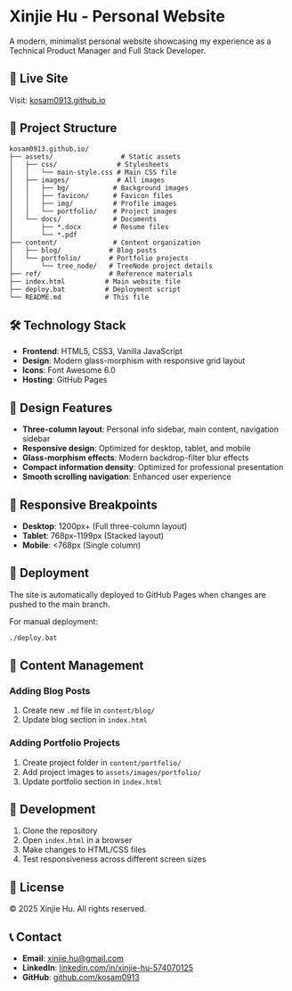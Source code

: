 # Xinjie Hu - Personal Website

A modern, minimalist personal website showcasing my experience as a Technical Product Manager and Full Stack Developer.

## 🚀 Live Site
Visit: [kosam0913.github.io](https://kosam0913.github.io)

## 📁 Project Structure

```
kosam0913.github.io/
├── assets/                 # Static assets
│   ├── css/               # Stylesheets
│   │   └── main-style.css # Main CSS file
│   ├── images/            # All images
│   │   ├── bg/           # Background images
│   │   ├── favicon/      # Favicon files
│   │   ├── img/          # Profile images
│   │   └── portfolio/    # Project images
│   └── docs/             # Documents
│       ├── *.docx        # Resume files
│       └── *.pdf
├── content/              # Content organization
│   ├── blog/            # Blog posts
│   └── portfolio/       # Portfolio projects
│       └── tree_node/   # TreeNode project details
├── ref/                 # Reference materials
├── index.html          # Main website file
├── deploy.bat          # Deployment script
└── README.md           # This file
```

## 🛠️ Technology Stack

- **Frontend**: HTML5, CSS3, Vanilla JavaScript
- **Design**: Modern glass-morphism with responsive grid layout
- **Icons**: Font Awesome 6.0
- **Hosting**: GitHub Pages

## 🎨 Design Features

- **Three-column layout**: Personal info sidebar, main content, navigation sidebar
- **Responsive design**: Optimized for desktop, tablet, and mobile
- **Glass-morphism effects**: Modern backdrop-filter blur effects
- **Compact information density**: Optimized for professional presentation
- **Smooth scrolling navigation**: Enhanced user experience

## 📱 Responsive Breakpoints

- **Desktop**: 1200px+ (Full three-column layout)
- **Tablet**: 768px-1199px (Stacked layout)
- **Mobile**: <768px (Single column)

## 🚀 Deployment

The site is automatically deployed to GitHub Pages when changes are pushed to the main branch.

For manual deployment:
```bash
./deploy.bat
```

## 📝 Content Management

### Adding Blog Posts
1. Create new `.md` file in `content/blog/`
2. Update blog section in `index.html`

### Adding Portfolio Projects
1. Create project folder in `content/portfolio/`
2. Add project images to `assets/images/portfolio/`
3. Update portfolio section in `index.html`

## 🔧 Development

1. Clone the repository
2. Open `index.html` in a browser
3. Make changes to HTML/CSS files
4. Test responsiveness across different screen sizes

## 📄 License

© 2025 Xinjie Hu. All rights reserved.

## 📞 Contact

- **Email**: xinjie.hu@gmail.com
- **LinkedIn**: [linkedin.com/in/xinjie-hu-574070125](https://www.linkedin.com/in/xinjie-hu-574070125/)
- **GitHub**: [github.com/kosam0913](https://github.com/kosam0913) 